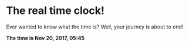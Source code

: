 # The real time clock!

Ever wanted to know what the time is? Well, your journey is about to end!

**The time is Nov 20, 2017, 05:45**